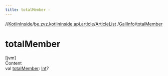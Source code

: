 ```yaml
---
title: totalMember -
---
```

//[KotlinInside](../../../index.md)/[be.zvz.kotlininside.api.article](../../index.md)/[ArticleList](../index.md)
/[GallInfo](index.md)/[totalMember](total-member.md)

# totalMember

[jvm]  
Content  
val [totalMember](total-member.md): [Int](https://kotlinlang.org/api/latest/jvm/stdlib/kotlin/-int/index.html)?  



